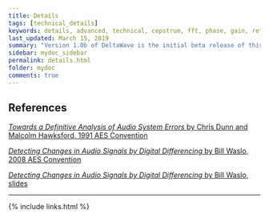 ```yaml
---
title: Details
tags: [technical_details]
keywords: details, advanced, technical, cepstrum, fft, phase, gain, reference
last_updated: March 15, 2019
summary: "Version 1.0b of DeltaWave is the initial beta release of this software. Use at your own risk!"
sidebar: mydoc_sidebar
permalink: details.html
folder: mydoc
comments: true
---
```


## References ##

[*Towards a Definitive Analysis of Audio System Errors* by Chris Dunn and Malcolm Hawksford, 1991 AES Convention](http://www.scalatech.co.uk/papers/dunn_hawksford_1991.pdf)

[*Detecting Changes in Audio Signals by
Digital Differencing* by Bill Waslo, 2008 AES Convention](http://www.libinst.com/AES%20Audio%20Differencing%20Paper.pdf)

[*Detecting Changes in Audio Signals by
Digital Differencing* by Bill Waslo, slides](http://www.libinst.com/Detecting%20Differences%20(slides).pdf)

___
{% include links.html %}
